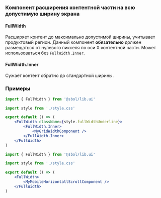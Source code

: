 ### Компонент расширения контентной части на всю допустимую ширину экрана

#### FullWidth

Расширяет контент до максимально допустимой ширины, учитывает продуктовый регион.
Данный компонент **обязательно** должен размещаться от нулевого пикселя по оси X контентной части.
Может использоваться без `FullWidth.Inner`.

#### FullWidth.Inner

Сужает контент обратно до стандартной ширины.

### Примеры

```jsx static
import { FullWidth } from '@sbol/lib.ui'

import style from './style.css'

export default () => (
    <FullWidth className={style.fullWidthUnderline}>
        <FullWidth.Inner>
            <MyGridWidthComponent />
        </FullWidth.Inner>
    </FullWidth>
)
```

```jsx static
import { FullWidth } from '@sbol/lib.ui'

import style from './style.css'

export default () => (
    <FullWidth>
        <MyMobileHorizontallScrollComponent />
    </FullWidth>
)
```
